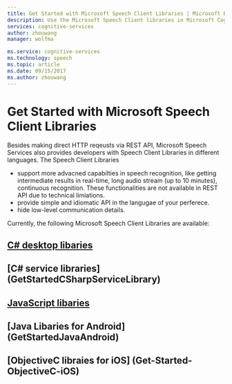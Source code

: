 ```yaml
---
title: Get Started with Microsoft Speech Client Libraries | Microsoft Docs
description: Use the Microsoft Speech Client libraries in Microsoft Cognitive Services to develop applications that convert spoken audio to text.
services: cognitive-services
author: zhouwang
manager: wolfma

ms.service: cognitive-services
ms.technology: speech
ms.topic: article
ms.date: 09/15/2017
ms.author: zhouwang
---
```


# Get Started with Microsoft Speech Client Libraries

Besides making direct HTTP reqeusts via REST API, Microsoft Speech Services also provides developers with Speech Client Libraries in different languages. The Speech Client Libraries
- support more advacned capabilties in speech recognition, like getting intermediate results in real-time, long audio stream (up to 10 minutes), continuous recognition. These functionalities are not available in REST API due to technical limiations.
- provide simple and idiomatic API in the langugae of your perferece.
- hide low-level communication details.

Currently, the following Microsoft Speech Client Libraries are available:

## [C# desktop libaries](GetStartedCSharpDesktop)

## [C# service libraries] (GetStartedCSharpServiceLibrary)

## [JavaScript libaries](GetStartedJSWebsockets)

## [Java Libaries for Android] (GetStartedJavaAndroid)

## [ObjectiveC libraies for iOS] (Get-Started-ObjectiveC-iOS)
